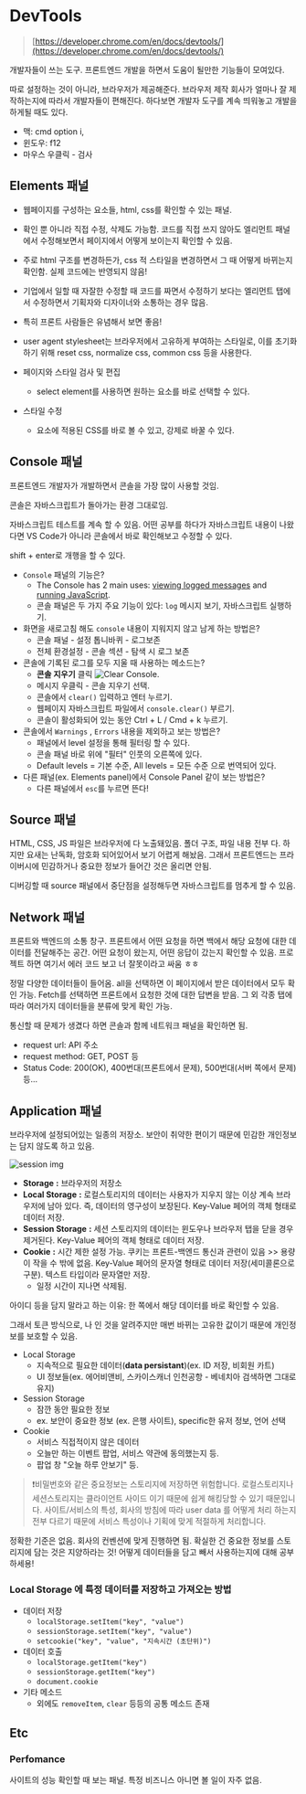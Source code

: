 # DevTools

> [https://developer.chrome.com/en/docs/devtools/](https://developer.chrome.com/en/docs/devtools/)

개발자들이 쓰는 도구. 프론트엔드 개발을 하면서 도움이 될만한 기능들이 모여있다.

따로 설정하는 것이 아니라, 브라우저가 제공해준다. 브라우저 제작 회사가 얼마나 잘 제작하는지에 따라서 개발자들이 편해진다. 하다보면 개발자 도구를 계속 띄워놓고 개발을 하게될 때도 있다.

- 맥: cmd option i,
- 윈도우: f12
- 마우스 우클릭 - 검사

## Elements 패널

- 웹페이지를 구성하는 요소들, html, css를 확인할 수 있는 패널.
- 확인 뿐 아니라 직접 수정, 삭제도 가능함. 코드를 직접 쓰지 않아도 엘리먼트 패널에서 수정해보면서 페이지에서 어떻게 보이는지 확인할 수 있음.
- 주로 html 구조를 변경하든가, css 적 스타일을 변경하면서 그 때 어떻게 바뀌는지 확인함. 실제 코드에는 반영되지 않음!
- 기업에서 일할 때 자잘한 수정할 때 코드를 짜면서 수정하기 보다는 엘리먼트 탭에서 수정하면서 기획자와 디자이너와 소통하는 경우 많음.
- 특히 프론트 사람들은 유념해서 보면 좋음!
- user agent stylesheet는 브라우저에서 고유하게 부여하는 스타일로, 이를 초기화하기 위해 reset css, normalize css, common css 등을 사용한다.

- 페이지와 스타일 검사 및 편집
  - select element를 사용하면 원하는 요소를 바로 선택할 수 있다.
- 스타일 수정
  - 요소에 적용된 CSS를 바로 볼 수 있고, 강제로 바꿀 수 있다.

## Console 패널

프론트엔드 개발자가 개발하면서 콘솔을 가장 많이 사용할 것임.

콘솔은 자바스크립트가 돌아가는 환경 그대로임.

자바스크립트 테스트를 계속 할 수 있음. 어떤 공부를 하다가 자바스크립트 내용이 나왔다면 VS Code가 아니라 콘솔에서 바로 확인해보고 수정할 수 있다.

shift + enter로 개행을 할 수 있다.

- `Console` 패널의 기능은?
  - The Console has 2 main uses: [viewing logged messages](https://developer.chrome.com/docs/devtools/console/#view) and [running JavaScript](https://developer.chrome.com/docs/devtools/console/#javascript).
  - 콘솔 패널은 두 가지 주요 기능이 있다: `log` 메시지 보기, 자바스크립트 실행하기.
- 화면을 새로고침 해도 `console` 내용이 지워지지 않고 남게 하는 방법은?
  - 콘솔 패널 - 설정 톱니바퀴 - 로그보존
  - 전체 환경설정 - 콘솔 섹션 - 탐색 시 로그 보존
- 콘솔에 기록된 로그를 모두 지울 때 사용하는 메소드는?
  - **콘솔 지우기** 클릭 ![Clear Console](https://wd.imgix.net/image/admin/PleTkKOHeF03hC4BxBvM.png?auto=format).
  - 메시지 우클릭 - 콘솔 지우기 선택.
  - 콘솔에서 `clear()` 입력하고 엔터 누르기.
  - 웹페이지 자바스크립트 파일에서 `console.clear()` 부르기.
  - 콘솔이 활성화되어 있는 동안 Ctrl + L / Cmd + k 누르기.
- 콘솔에서 `Warnings` , `Errors` 내용을 제외하고 보는 방법은?
  - 패널에서 level 설정을 통해 필터링 할 수 있다.
  - 콘솔 패널 바로 위에 "필터" 인풋의 오른쪽에 있다.
  - Default levels = 기본 수준, All levels = 모든 수준 으로 번역되어 있다.
- 다른 패널(ex. Elements panel)에서 Console Panel 같이 보는 방법은?
  - 다른 패널에서 `esc`를 누르면 뜬다!

## Source 패널

HTML, CSS, JS 파일은 브라우저에 다 노출돼있음. 폴더 구조, 파일 내용 전부 다. 하지만 요새는 난독화, 암호화 되어있어서 보기 어렵게 해놨음. 그래서 프론트엔드는 프라이버시에 민감하거나 중요한 정보가 들어간 것은 올리면 안됨.

디버깅할 때 source 패널에서 중단점을 설정해두면 자바스크립트를 멈추게 할 수 있음.

## Network 패널

프론트와 백엔드의 소통 창구. 프론트에서 어떤 요청을 하면 백에서 해당 요청에 대한 데이터를 전달해주는 공간. 어떤 요청이 왔는지, 어떤 응답이 갔는지 확인할 수 있음. 프로젝트 하면 여기서 에러 코드 보고 너 잘못이라고 싸움 ㅎㅎ

정말 다양한 데이터들이 들어옴. all을 선택하면 이 페이지에서 받은 데이터에서 모두 확인 가능. Fetch를 선택하면 프론트에서 요청한 것에 대한 답변을 받음. 그 외 각종 탭에 따라 여러가지 데이터들을 분류에 맞게 확인 가능.

통신할 때 문제가 생겼다 하면 콘솔과 함께 네트워크 패널을 확인하면 됨.

- request url: API 주소
- request method: GET, POST 등
- Status Code: 200(OK), 400번대(프론트에서 문제), 500번대(서버 쪽에서 문제) 등...

## Application 패널

브라우저에 설정되어있는 일종의 저장소. 보안이 취약한 편이기 때문에 민감한 개인정보는 담지 않도록 하고 있음.

![session img](https://api-media-storage.s3.amazonaws.com/session-media/e21d915901554a07a90138207d203195?X-Amz-Algorithm=AWS4-HMAC-SHA256&X-Amz-Credential=ASIASTLUR2MMQ5ONZX5V%2F20220401%2Fap-northeast-2%2Fs3%2Faws4_request&X-Amz-Date=20220401T061250Z&X-Amz-Expires=60&X-Amz-SignedHeaders=host&X-Amz-Security-Token=IQoJb3JpZ2luX2VjEI7%2F%2F%2F%2F%2F%2F%2F%2F%2F%2FwEaDmFwLW5vcnRoZWFzdC0yIkgwRgIhAL010ppZggI%2BrQMsZEsdUFUmdfSwV1bIrpg4vAU%2FcpWUAiEAuxgONcT8cp1Qu2dfv4Dsht9BWLqDV4mcDJ8%2B2hfcgOUqjgIIJxAEGgwxNzkwMjI0NTE0ODEiDEjA%2BtXPxQ6YQL6%2BlSrrAeQvuJKY4fIAWzhTXqJMveWUJ8z0TDpn2%2B9vIStkpUhBgau7B0YdwdnF9HBs9rzEvUtu3FnI2LFx4hg5BuRhuTUQtcpbUWExhQpsG%2Br9yPQ1KvrfNvQU8CgBR5pkw%2B1xWliB8E91vJbgx7zluJsYpXV3W9qzByWys341%2F1XWMBd8JdSNMEw52Q%2FD7kFsHoM2bvssaesEImup30MSQoWZI902mn3fcy0LJ5el5L8I1ZUdeYyhqBVrW%2B57URg66HQgLBfJVutOApBWs50iBq68qL9bA%2FysXFXXLAD3y1KMb3BGolSokuba8F8nQakw662akgY6mQH2cv%2BAi7%2Fgs%2FC%2BtyD9XDKU6trTSxSkZBg17Ijyc%2BW803RNmRrVjY1Cr2e9G9tScjxd11zp6jTRcJjLcQrP%2F%2FPhVRudIUFdzx8uM9q0iPULefhb6kyABhuAinl13IdRXUQO4%2FViulqq79P3toZsUr2JVt1m31bHamJkpVTXEADgFlCP1qjJaxdnAT5b9k5YSYhln93Aw%2F3l08g%3D&X-Amz-Signature=d88509799e975033e72d5daed38577c84b84e71b41e26265f3eb3d4b2bafbce4)

- **Storage** **:** 브라우저의 저장소
- **Local Storage** **:** 로컬스토리지의 데이터는 사용자가 지우지 않는 이상 계속 브라우저에 남아 있다. 즉, 데이터의 영구성이 보장된다. Key-Value 페어의 객체 형태로 데이터 저장.
- **Session Storage** **:** 세션 스토리지의 데이터는 윈도우나 브라우저 탭을 닫을 경우 제거된다. Key-Value 페어의 객체 형태로 데이터 저장.
- **Cookie** **:** 시간 제한 설정 가능. 쿠키는 프론트-백엔드 통신과 관련이 있음 >> 용량이 작을 수 밖에 없음. Key-Value 페어의 문자열 형태로 데이터 저장(세미콜론으로 구분). 텍스트 타입이라 문자열만 저장.
  - 일정 시간이 지나면 삭제됨.

아이디 등을 담지 말라고 하는 이유: 한 쪽에서 해당 데이터를 바로 확인할 수 있음.

그래서 토큰 방식으로, 나 인 것을 알려주지만 매번 바뀌는 고유한 값이기 때문에 개인정보를 보호할 수 있음.

- Local Storage
  - 지속적으로 필요한 데이터(**data persistant**)(ex. ID 저장, 비회원 카트)
  - UI 정보들(ex. 에어비앤비, 스카이스캐너 인천공항 - 베네치아 검색하면 그대로 유지)
- Session Storage
  - 잠깐 동안 필요한 정보
  - ex. 보안이 중요한 정보 (ex. 은행 사이트), specific한 유저 정보, 언어 선택
- Cookie
  - 서비스 직접적이지 않은 데이터
  - 오늘만 하는 이벤트 팝업, 서비스 약관에 동의했는지 등.
  - 팝업 창 "오늘 하루 안보기" 등.

> ❗️비밀번호와 같은 중요정보는 스토리지에 저장하면 위험합니다. 로컬스토리지나 세션스토리지는 클라이언트 사이드 이기 때문에 쉽게 해킹당할 수 있기 때문입니다. 사이트/서비스의 특성, 회사의 방침에 따라 user data 를 어떻게 처리 하는지 전부 다르기 때문에 서비스 특성이나 기획에 맞게 적절하게 처리합니다.

정확한 기준은 없음. 회사의 컨벤션에 맞게 진행하면 됨. 확실한 건 중요한 정보를 스토리지에 담는 것은 지양하라는 것! 어떻게 데이터들을 담고 빼서 사용하는지에 대해 공부하세용!

### Local Storage 에 특정 데이터를 저장하고 가져오는 방법

- 데이터 저장
  - `localStorage.setItem("key", "value")`
  - `sessionStorage.setItem("key", "value")`
  - `setcookie("key", "value", "지속시간 (초단위)")`
- 데이터 호출
  - `localStorage.getItem("key")`
  - `sessionStorage.getItem("key")`
  - `document.cookie`
- 기타 메소드
  - 외에도 `removeItem`, `clear` 등등의 공통 메소드 존재

## Etc

### Perfomance

사이트의 성능 확인할 때 보는 패널. 특정 비즈니스 아니면 볼 일이 자주 없음.
